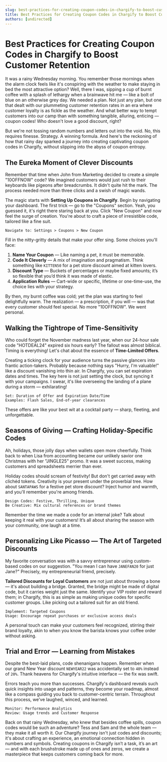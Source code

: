 ```yaml
---
slug: best-practices-for-creating-coupon-codes-in-chargify-to-boost-customer-retention
title: Best Practices for Creating Coupon Codes in Chargify to Boost Customer Retention
authors: [undirected]
---
```



# Best Practices for Creating Coupon Codes in Chargify to Boost Customer Retention

It was a rainy Wednesday morning. You remember those mornings when the alarm clock feels like it's conspiring with the weather to make staying in bed the most attractive option? Well, there I was, sipping a cup of burnt coffee with a splash of lethargy when a brainwave hit me — like a bolt of blue on an otherwise grey day. We needed a plan. Not just any plan, but one that dealt with our plummeting customer retention rates in an era where customer loyalty is as fickle as the weather. And what better way to tempt customers into our camp than with something tangible, alluring, enticing — coupon codes! Who doesn't love a good discount, right?

But we're not tossing random numbers and letters out into the void. No, this requires finesse. Strategy. A winning formula. And here's the reckoning of how that rainy day sparked a journey into creating captivating coupon codes in Chargify, without slipping into the abyss of coupon entropy.

## The Eureka Moment of Clever Discounts

Remember that time when John from Marketing decided to create a simple "10OFFNOW" code? We imagined customers would just rush to their keyboards like pigeons after breadcrumbs. It didn't quite hit the mark. The process needed more than three clicks and a swish of magic wands.

The magic starts with **Setting Up Coupons in Chargify**. Begin by navigating your dashboard. The first trick — go to the "Coupons" section. Yeah, you guessed it, it's right there staring back at you. Click "New Coupon" and now feel the surge of creation. You're about to craft a piece of irresistible code, tailored like a fine suit. 

```
Navigate to: Settings > Coupons > New Coupon
```

Fill in the nitty-gritty details that make your offer sing. Some choices you'll face: 

1. **Name Your Coupon** — Like naming a pet, it must be memorable.
2. **Code It Cleverly** — A mix of imagination and pragmatism. Think something like `KITTEN50` for a pet store discount aimed at kitten lovers.
3. **Discount Type** — Buckets of percentages or maybe fixed amounts; it’s so flexible that you’d think it was made of elastic.
4. **Application Rules** — Cart-wide or specific, lifetime or one-time-use, the choice lies with your strategy.

By then, my burnt coffee was cold; yet the plan was starting to feel delightfully warm. The realization — a prescription, if you will — was that every customer should feel special. No more "10OFFNOW". We went personal.

## Walking the Tightrope of Time-Sensitivity

Who could forget the November madness last year, when our 24-hour sale code "HOTDEAL24" expired six hours early? The fallout was almost biblical. Timing is everything! Let's chat about the essence of **Time-Limited Offers**.

Creating a ticking clock for your audience turns the passive glancers into frantic action-takers. Probably because nothing says "Hurry, I'm valuable!" like a discount vanishing into thin air. In Chargify, you can set expiration dates and times. The key here is not just setting the clock, but syncing it with your campaigns. I swear, it's like overseeing the landing of a plane during a storm — exhilarating!

```
Set: Duration of Offer and Expiration Date/Time
Examples: Flash Sales, End-of-year clearances
```

These offers are like your best wit at a cocktail party — sharp, fleeting, and unforgettable.

## Seasons of Giving — Crafting Holiday-Specific Codes

Ah, holidays, those jolly days when wallets open more cheerfully. Think back to when Lisa from accounting became our unlikely savior one Christmas with her "JINGLE25" promo. It was a sweet success, making customers and spreadsheets merrier than ever.

Holiday codes should scream of festivity! But don't get carried away with clichéd tokens. Creativity is your present under the proverbial tree. How about `SANTAPAWS` for a festive pet store discount? Inject humor and warmth, and you'll remember you're among friends. 

```
Design Codes: Festive, Thrilling, Unique
Be Creative: Mix cultural references or brand themes
```

Remember the time we made a code for an internal joke? Talk about keeping it real with your customers! It’s all about sharing the season with your community, one laugh at a time.

## Personalizing Like Picasso — The Art of Targeted Discounts

My favorite conversation was with a savvy entrepreneur using custom-based codes on our suggestion. "You mean I can have `JANEFAN20` for just Jane?" Precisely, my entrepreneurial friend, precisely.

**Tailored Discounts for Loyal Customers** are not just about throwing a bone — it's about building a bridge. Granted, the bridge might be made of digital code, but it carries weight just the same. Identify your VIP roster and reward them; in Chargify, this is as simple as making unique codes for specific customer groups. Like picking out a tailored suit for an old friend. 

```
Implement: Targeted Coupons
Usage: Encourage repeat purchases or exclusive access deals
```

A personal touch can make your customers feel recognized, stirring their brand loyalty, akin to when you know the barista knows your coffee order without asking. 

## Trial and Error — Learning from Mistakes

Despite the best-laid plans, code shenanigans happen. Remember when our grand New Year discount `NEWYEAR22` was accidentally set to `40%` instead of `20%`. Thank heavens for Chargify's intuitive interface — the fix was swift. 

Errors teach you more than successes. Chargify's dashboard reveals such quick insights into usage and patterns, they become your roadmap, almost like a compass guiding you back to customer-centric terrain. Throughout this process, we've laughed, winced, and learned. 

```
Monitor: Performance Analytics
Review: Usage trends and Customer Response
```

Back on that rainy Wednesday, who knew that besides coffee spills, coupon codes would be such an adventure? Tess and Sam and the whole team — they make it all worth it. Our Chargify journey isn't just codes and discounts; it's about crafting an experience, an emotional connection hidden in numbers and symbols. Creating coupons in Chargify isn’t a task, it’s an art — and with each brushstroke made up of ones and zeros, we create a masterpiece that keeps customers coming back for more.